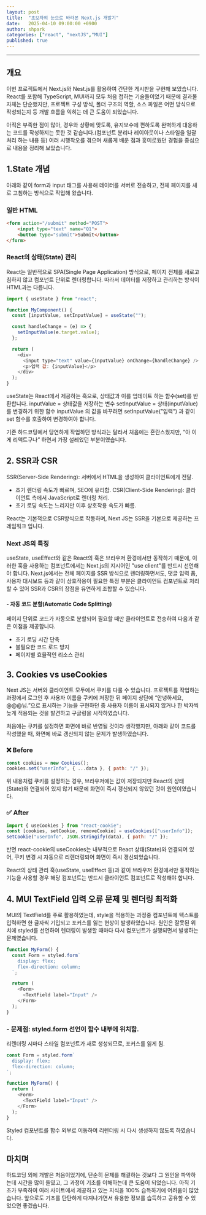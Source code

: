 ```yaml
---
layout: post
title:  "초보자의 눈으로 바라본 Next.js 개발기"
date:   2025-04-10 09:00:00 +0900
author: shpark
categories: ["react", "nextJS","MUI"]
published: true
---
```

<hr/>

## 개요
이번 프로젝트에서 Next.js와 Nest.js를 활용하여 간단한 게시판을 구현해 보았습니다.
React를 포함해 TypeScript, MUI까지 모두 처음 접하는 기술들이었기 때문에 결과물 자체는 단순했지만, 프로젝트 구성 방식, 폴더 구조의 역할, 소스 파일은 어떤 방식으로 작성되는지 등 개발 흐름을 익히는 데 큰 도움이 되었습니다.

아직은 부족한 점이 많아, 경우와 상황에 맞도록, 유지보수에 편하도록 완벽하게 대응하는 코드를 작성하지는 못한 것 같습니다.(컴포넌트 분리나 레이아웃이나 스타일을 일괄처리 하는 내용 등)
여러 시행착오를 겪으며 새롭게 배운 점과 흥미로웠던 경험을 중심으로 내용을 정리해 보았습니다.

## 1.State 개념
아래와 같이 form과 input 태그를 사용해 데이터를 서버로 전송하고, 전체 페이지를 새로 고침하는 방식으로 작업해 왔습니다.
### 일반 HTML
```html
<form action="/submit" method="POST">
    <input type="text" name="Q1">
    <button type="submit">Submit</button>
</form>
```
### React의 상태(State) 관리
React는 일반적으로 SPA(Single Page Application) 방식으로, 페이지 전체를 새로고침하지 않고 컴포넌트 단위로 렌더링합니다.
따라서 데이터를 저장하고 관리하는 방식이 HTML과는 다릅니다.
```javascript
import { useState } from "react";

function MyComponent() {
  const [inputValue, setInputValue] = useState("");

  const handleChange = (e) => {
    setInputValue(e.target.value);
  };

  return (
    <div>
      <input type="text" value={inputValue} onChange={handleChange} />
      <p>입력 값: {inputValue}</p>
    </div>
  );
}
```
useState는 React에서 제공하는 훅으로, 상태값과 이를 업데이트 하는 함수(set)를 반환합니다.
inputValue = 상태값을 저장하는 변수
setInputValue = 상태(inputValue)를 변경하기 위한 함수
inputValue 의 값을 바꾸려면 setInputValue(”입력”) 과 같이 set 함수를 호출하여 변경하여야 합니다.

기존 하드코딩에서 당연하게 작업하던 방식과는 달라서 처음에는 혼란스웠지만, “아 이게 리액트구나” 하면서 가장 설레었던 부분이였습니다.

## 2. SSR과 CSR
SSR(Server-Side Rendering): 서버에서 HTML을 생성하여 클라이언트에게 전달.
- 초기 렌더링 속도가 빠르며, SEO에 유리함.
CSR(Client-Side Rendering): 클라이언트 측에서 JavaScript로 렌더링 처리.
- 초기 로딩 속도는 느리지만 이후 상호작용 속도가 빠름.

React는 기본적으로 CSR방식으로 작동하며, Next JS는 SSR을 기본으로 제공하는 프레임워크 입니다.

### Next JS의 특징
useState, useEffect와 같은 React의 훅은 브라우저 환경에서만 동작하기 때문에, 이러한 훅을 사용하는 컴포넌트에서는 Next.js의 지시어인 "use client"를 반드시 선언해야 합니다.
Next.js에서는 전체 페이지를 SSR 방식으로 렌더링하면서도, 댓글 입력 폼, 사용자 대시보드 등과 같이 상호작용이 필요한 특정 부분은 클라이언트 컴포넌트로 처리할 수 있어 SSR과 CSR의 장점을 유연하게 조합할 수 있습니다.

#### - 자동 코드 분할(Automatic Code Splitting)
페이지 단위로 코드가 자동으로 분할되어 필요할 때만 클라이언트로 전송하여 다음과 같은 이점을 제공합니다.
- 초기 로딩 시간 단축
- 불필요한 코드 로드 방지
- 페이지별 효율적인 리소스 관리

## 3. Cookies vs useCookies
Next JS는 서버와 클라이언트 모두에서 쿠키를 다룰 수 있습니다.
프로젝트를 작업하는 과정에서 로그인 후 사용자 이름을 쿠키에 저장한 뒤 페이지 상단에 “안녕하세요, @@@님.”으로 표시하는 기능을 구현하던 중
사용자 이름이 표시되지 않거나 한 박자씩 늦게 적용되는 것을 발견하고 구글링을 시작하였습니다.

처음에는 쿠키를 설정하면 화면에 바로 반영될 것이라 생각했지만, 아래와 같이 코드를 작성했을 때, 화면에 바로 갱신되지 않는 문제가 발생하였습니다.
### ❌ Before
```javascript
const cookies = new Cookies();
cookies.set("userInfo", { ...data }, { path: "/" });
```
위 내용처럼 쿠키를 설정하는 경우, 브라우저에는 값이 저장되지만 React의 상태(State)와 연결되어 있지 않기 때문에 화면이 즉시 갱신되지 않았던 것이 원인이였습니다. 

### ✅ After
```javascript
import { useCookies } from "react-cookie";
const [cookies, setCookie, removeCookie] = useCookies(["userInfo"]);
setCookie("userInfo", JSON.stringify(data), { path: "/" });
```
반면 react-cookie의 useCookies는 내부적으로 React 상태(State)와 연결되어 있어, 쿠키 변경 시 자동으로 리렌더링되어 화면이 즉시 갱신되었습니다.

React의 상태 관리 훅(useState, useEffect 등)과 같이 브라우저 환경에서만 동작하는 기능을 사용할 경우 해당 컴포넌트는 반드시 클라이언트 컴포넌트로 작성해야 합니다.

## 4. MUI TextField 입력 오류 문제 및 렌더링 최적화
MUI의 TextField를 주로 활용하였는데, style을 적용하는 과정중 컴포넌트에 텍스트를 입력하면 한 글자씩 기입되고 포커스를 잃는 현상이 발생하였습니다.
원인은 잘못된 위치에 styled를 선언하여 렌더링이 발생할 때마다 다시 컴포넌트가 실행되면서 발생하는 문제였습니다.

```javascript
function MyForm() {
  const Form = styled.form`
    display: flex;
    flex-direction: column;
  `;

  return (
    <Form>
      <TextField label="Input" />
    </Form>
  );
}
```
### - 문제점: styled.form 선언이 함수 내부에 위치함.
리렌더링 시마다 스타일 컴포넌트가 새로 생성되므로, 포커스를 잃게 됨.

```javascript
const Form = styled.form`
  display: flex;
  flex-direction: column;
`;

function MyForm() {
  return (
    <Form>
      <TextField label="Input" />
    </Form>
  );
}
```
Styled 컴포넌트를 함수 외부로 이동하여 리렌더링 시 다시 생성하지 않도록 하였습니다.

## 마치며
하드코딩 외에 개발은 처음이었기에, 단순히 문제를 해결하는 것보다 그 원인을 파악하는데 시간을 많이 들였고, 그 과정이 기초를 이해하는데 큰 도움이 되었습니다.
아직 기초가 부족하여 여러 사이트에서 제공하고 있는 지식을 100% 습득하기에 어려움이 많았습니다. 앞으로도 기초를 탄탄하게 다져나가면서 유용한 정보를 습득하고 공유할 수 있었으면 좋겠습니다.

